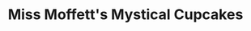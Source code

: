 ---
title: "Miss Moffett's Mystical Cupcakes"
url: /lacey/miss-moffetts-mystical-cupcakes/
shop: Bäckerei
---